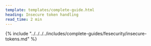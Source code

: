 ```yaml
---
template: templates/complete-guide.html
heading: Insecure token handling
read_time: 2 min
---
```



{% include "../../../../includes/complete-guides/fesecurity/insecure-tokens.md" %}